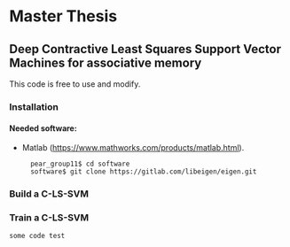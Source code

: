 # Master Thesis
## Deep Contractive Least Squares Support Vector Machines for associative memory

This code is free to use and modify. 

### Installation
#### Needed software:
- Matlab (https://www.mathworks.com/products/matlab.html). 
    
        pear_group11$ cd software 
        software$ git clone https://gitlab.com/libeigen/eigen.git 


### Build a C-LS-SVM


### Train a C-LS-SVM 


    some code test 